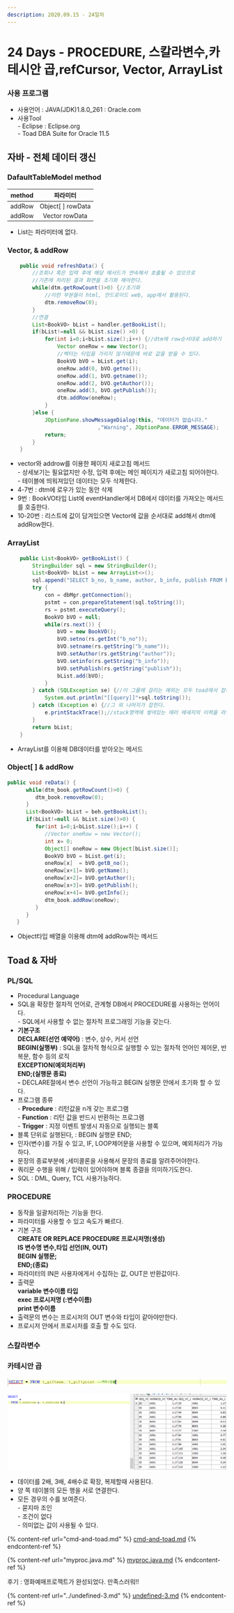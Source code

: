 ```yaml
---
description: 2020.09.15 - 24일차
---
```


# 24 Days - PROCEDURE, 스칼라변수,카테시안 곱,refCursor, Vector, ArrayList

### 사용 프로그램

* 사용언어 : JAVA(JDK)1.8.0\_261 : Oracle.com
* 사용Tool \
  \- Eclipse : Eclipse.org\
  \- Toad DBA Suite for Oracle 11.5

## 자바 - 전체 데이터 갱신

### DafaultTableModel method

| method |        파라미터        |
| :----: | :----------------: |
| addRow | Object\[ ] rowData |
| addRow |   Vector rowData   |

* List는 파라미터에 없다.

### Vector, & addRow

```java
	public void refreshData() {
		//조회나 혹은 입력 후에 해당 메서드가 연속해서 호출될 수 있으므로 
		//기존에 처리된 결과 화면을 초기화 해야한다.
		while(dtm.getRowCount()>0) {//초기화
			//이런 부분들이 html, 안드로이드 web, app에서 활용된다.
			dtm.removeRow(0);
		}
		//연결
		List<BookVO> bList = handler.getBookList();
		if(bList!=null && bList.size() >0) {
			for(int i=0;i<bList.size();i++) {//dtm에 row순서대로 add하기
				Vector oneRow = new Vector();
				//벡터는 타입을 가리지 않기때문에 바로 값을 받을 수 있다.
				BookVO bVO = bList.get(i);
				oneRow.add(0, bVO.getno());
				oneRow.add(1, bVO.getname());
				oneRow.add(2, bVO.getAuthor());
				oneRow.add(3, bVO.getPublish());
				dtm.addRow(oneRow);
			}
		}else {
			JOptionPane.showMessageDialog(this, "데이터가 없습니다."
			                 ,"Warning", JOptionPane.ERROR_MESSAGE);
			return;
		}
	}
```

* vector와 addrow를 이용한 페이지 새로고침 메서드\
  \- 상세보기는 필요없지만 수정, 입력 후에는 메인 페이지가 새로고침 되어야한다.\
  \- 테이블에 띄워져있던 데이터는 모두 삭제한다.
* 4-7번 : dtm에 로우가 있는 동안 삭제
* 9번 : BookVO타입 List에 eventHandler에서 DB에서 데이터를 가져오는  메서드를 호출한다.
* 10-20번 : 리스트에 값이 담겨있으면 Vector에 값을 순서대로 add해서 dtm에 addRow한다.

### ArrayList

```java
	public List<BookVO> getBookList() {
		StringBuilder sql = new StringBuilder();
		List<BookVO> bList = new ArrayList<>();
		sql.append("SELECT b_no, b_name, author, b_info, publish FROM book2020");
		try {
			con = dbMgr.getConnection();
			pstmt = con.prepareStatement(sql.toString());
			rs = pstmt.executeQuery();
			BookVO bVO = null;
			while(rs.next()) {
				bVO = new BookVO();
				bVO.setno(rs.getInt("b_no"));
				bVO.setname(rs.getString("b_name"));
				bVO.setAuthor(rs.getString("author"));
				bVO.setinfo(rs.getString("b_info"));
				bVO.setPublish(rs.getString("publish"));
				bList.add(bVO);
			}			
		} catch (SQLException se) {//이 그물에 걸리는 예외는 모두 toad에서 잡히는 에러이다.
			System.out.println("[[query]]"+sql.toString());
		} catch (Exception e) {//그 외 나머지가 잡힌다.
			e.printStackTrace();//stack영역에 쌓여있는 에러 메세지의 이력을 라인번호와 함께 출력
		}
		return bList;
	}
```

* ArrayList를 이용해 DB데이터를 받아오는 메서드

### Object\[ ] & addRow

```java
public void reData() {
      while(dtm_book.getRowCount()>0) {
         dtm_book.removeRow(0);
      }
      List<BookVO> bList = beh.getBookList();
      if(bList!=null && bList.size()>0) {
         for(int i=0;i<bList.size();i++) {
            //Vector oneRow = new Vector();
            int x= 0;
            Object[] oneRow = new Object[bList.size()];
            BookVO bVO = bList.get(i);
            oneRow[x]  = bVO.getB_no();
            oneRow[x+1]= bVO.getName();
            oneRow[x+2]= bVO.getAuthor();
            oneRow[x+3]= bVO.getPublish();
            oneRow[x+4]= bVO.getInfo();
            dtm_book.addRow(oneRow);
         }
      }
   }
```

* Object타입 배열을 이용해 dtm에 addRow하는 메서드

## Toad & 자바

### PL/SQL

* Procedural Language
* SQL을 확장한 절차적 언어로, 관계형 DB에서 PROCEDURE를 사용하는 언어이다.\
  \- SQL에서 사용할 수 없는 절차적 프로그래밍 기능을 갖는다.
* **기본구조**\
  **DECLARE(선언 예약어)** : 변수, 상수, 커서 선언\
  **BEGIN(실행부)** : SQL을 절차적 형식으로 실행할 수 있는 절차적 언어인 제어문, 반복문, 함수 등의 로직\
  **EXCEPTION(예외처리부)** \
  **END;(실행문 종료)**\
  **-** DECLARE절에서 변수 선언이 가능하고 BEGIN 실행문 안에서 초기화 할 수 있다.
* 프로그램 종류\
  \- **Procedure** : 리턴값을 n개 갖는 프로그램\
  \- **Function**   : 리턴 값을 반드시 반환하는 프로그램\
  \- **Trigger**       : 지정 이벤트 발생시 자동으로 실행되는 블록
* 블록 단위로 실행된다, :  BEGIN 실행문 END;
* 인자(변수)를 가질 수 있고, IF, LOOP제어문을 사용할 수 있으며, 예외처리가 가능하다.
* 문장의 종료부분에 ;세미콜론을 사용해서 문장의 종료를 알려주어야한다.
* 쿼리문 수행을 위해 / 입력이 있어야하며 블록 종결을 의미하기도한다.
* SQL : DML, Query,  TCL 사용가능하다.

### PROCEDURE

* 동작을 일괄처리하는 기능을 한다.
* 파라미터를 사용할 수 있고 속도가 빠르다.
* 기본 구조\
  **CREATE OR REPLACE PROCEDURE 프로시저명(생성)**\
  **IS 변수명 변수,타입 선언(IN, OUT)**\
  **BEGIN 실행문;**\
  **END;(종료)**
* 파라미터의 IN은 사용자에게서 수집하는 값, OUT은 반환값이다.
* 출력문\
  **variable 변수이름 타입**\
  **exec 프로시저명 (:변수이름)**\
  **print 변수이름**
* 출력문의 변수는 프로시저의 OUT 변수와 타입이 같아야만한다.
* 프로시저 안에서 프로시저를 호출 할 수도 있다.

### 스칼라변수

### 카테시안 곱

![카테시안 곱 예시](<../../../.gitbook/assets/1 (12).png>)

![카타시안 곱 예시2](<../../../.gitbook/assets/.png (6).png>)

* 데이터를 2배, 3배, 4배수로 확장, 복제할때 사용된다.
* 양 쪽 테이블의 모든 행을 서로 연결한다.
* 모든 경우의 수를 보여준다. \
  \- 묻지마 조인\
  \- 조건이 없다\
  \- 의미없는 값이 사용될 수 있다.

{% content-ref url="cmd-and-toad.md" %}
[cmd-and-toad.md](cmd-and-toad.md)
{% endcontent-ref %}

{% content-ref url="myproc.java.md" %}
[myproc.java.md](myproc.java.md)
{% endcontent-ref %}



후기 :  영화예매프로젝트가 완성되었다. 만족스러워!!

{% content-ref url="../undefined-3.md" %}
[undefined-3.md](../undefined-3.md)
{% endcontent-ref %}


